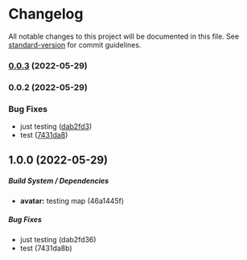# Changelog

All notable changes to this project will be documented in this file. See [standard-version](https://github.com/conventional-changelog/standard-version) for commit guidelines.

### [0.0.3](https://github.com/mokkapps/changelog-generator-demo/compare/v0.0.2...v0.0.3) (2022-05-29)

### 0.0.2 (2022-05-29)

### Bug Fixes

- just testing ([dab2fd3](https://github.com/dmitriyzhuk/clean-quasar/commit/dab2fd367d3a1d85c412e79786a8f3c08a69c837))
- test ([7431da8](https://github.com/dmitriyzhuk/clean-quasar/commit/7431da8ba9f4c3d3c76921360ae2d833131b9007))

## 1.0.0 (2022-05-29)

##### Build System / Dependencies

- **avatar:** testing map (46a1445f)

##### Bug Fixes

- just testing (dab2fd36)
- test (7431da8b)
